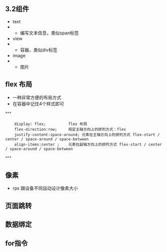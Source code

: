 ## 3.2组件
* text
* * 编写文本信息，类似span标签
* view
* * 容器，类似div标签
* image
* * 图片

## flex 布局
* 一种非常方便的布局方式
* 在容器中记住4个样式即可

"""

        display: flex;          flex 布局
        flex-direction:row;     规定主轴方向上的排列方式：flex
        justify-content:space-around; 元素在主轴方向上的排列方式 flex-start / center / space-around / space-between
        align-items:center ;    元素在副轴方向上的排列方式 flex-start / center / space-around / space-between
"""

## 像素
* rpx 跟设备不同自动设计像素大小


## 页面跳转

## 数据绑定


## for指令